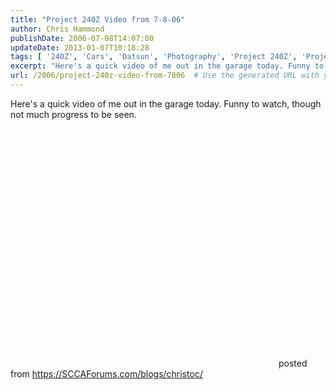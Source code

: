 ```yaml
---
title: "Project 240Z Video from 7-8-06"
author: Chris Hammond
publishDate: 2006-07-08T14:07:00
updateDate: 2013-01-07T10:18:28
tags: [ '240Z', 'Cars', 'Datsun', 'Photography', 'Project 240Z', 'Project240z', 'Project240Zcom', 'SEO', 'Video', 'Videos', 'Weblog' ]
excerpt: "Here's a quick video of me out in the garage today. Funny to watch, though not much progress to be seen. &nbsp;   posted from..."
url: /2006/project-240z-video-from-7806  # Use the generated URL with year
---
```

<P>Here's a quick video of me out in the garage today. Funny to watch, though not much progress to be seen.</P> <P>&nbsp;</P> <OBJECT height=350 width=425><PARAM NAME="movie" VALUE="https://www.youtube.com/v/mfdQASxI0Mc"> <embed src="https://www.youtube.com/v/mfdQASxI0Mc" type="application/x-shockwave-flash" width="425" height="350"></embed></OBJECT> posted from <a href="https://SCCAForums.com/blogs/christoc/">https://SCCAForums.com/blogs/christoc/</a>
